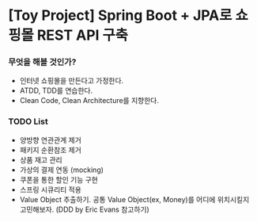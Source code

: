 # [Toy Project] Spring Boot + JPA로 쇼핑몰 REST API 구축

### 무엇을 해볼 것인가?
* 인터넷 쇼핑몰을 만든다고 가정한다.
* ATDD, TDD를 연습한다.
* Clean Code, Clean Architecture를 지향한다.

### TODO List
* 양방향 연관관계 제거
* 패키지 순환참조 제거
* 상품 재고 관리
* 가상의 결제 연동 (mocking)
* 쿠폰을 통한 할인 기능 구현
* 스프링 시큐리티 적용
* Value Object 추출하기. 공통 Value Object(ex, Money)를 어디에 위치시킬지 고민해보자. (DDD by Eric Evans 참고하기) 
